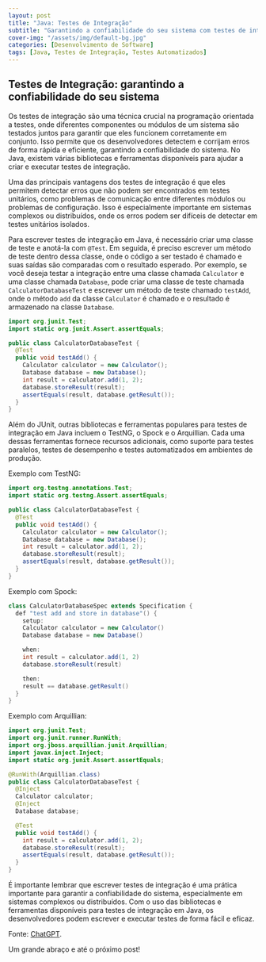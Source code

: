 ```yaml
---
layout: post
title: "Java: Testes de Integração"
subtitle: "Garantindo a confiabilidade do seu sistema com testes de integração em Java"
cover-img: "/assets/img/default-bg.jpg"
categories: [Desenvolvimento de Software]
tags: [Java, Testes de Integração, Testes Automatizados]
---
```


## Testes de Integração: garantindo a confiabilidade do seu sistema

Os testes de integração são uma técnica crucial na programação orientada a testes, onde diferentes componentes ou módulos de um sistema são testados juntos para garantir que eles funcionem corretamente em conjunto. Isso permite que os desenvolvedores detectem e corrijam erros de forma rápida e eficiente, garantindo a confiabilidade do sistema. No Java, existem várias bibliotecas e ferramentas disponíveis para ajudar a criar e executar testes de integração.

Uma das principais vantagens dos testes de integração é que eles permitem detectar erros que não podem ser encontrados em testes unitários, como problemas de comunicação entre diferentes módulos ou problemas de configuração. Isso é especialmente importante em sistemas complexos ou distribuídos, onde os erros podem ser difíceis de detectar em testes unitários isolados.

Para escrever testes de integração em Java, é necessário criar uma classe de teste e anotá-la com `@Test`. Em seguida, é preciso escrever um método de teste dentro dessa classe, onde o código a ser testado é chamado e suas saídas são comparadas com o resultado esperado. Por exemplo, se você deseja testar a integração entre uma classe chamada `Calculator` e uma classe chamada `Database`, pode criar uma classe de teste chamada `CalculatorDatabaseTest` e escrever um método de teste chamado `testAdd`, onde o método `add` da classe `Calculator` é chamado e o resultado é armazenado na classe `Database`.

```java
import org.junit.Test;
import static org.junit.Assert.assertEquals;

public class CalculatorDatabaseTest {
  @Test
  public void testAdd() {
    Calculator calculator = new Calculator();
    Database database = new Database();
    int result = calculator.add(1, 2);
    database.storeResult(result);
    assertEquals(result, database.getResult());
  }
}
```

Além do JUnit, outras bibliotecas e ferramentas populares para testes de integração em Java incluem o TestNG, o Spock e o Arquillian. Cada uma dessas ferramentas fornece recursos adicionais, como suporte para testes paralelos, testes de desempenho e testes automatizados em ambientes de produção.

Exemplo com TestNG:

```java
import org.testng.annotations.Test;
import static org.testng.Assert.assertEquals;

public class CalculatorDatabaseTest {
  @Test
  public void testAdd() {
    Calculator calculator = new Calculator();
    Database database = new Database();
    int result = calculator.add(1, 2);
    database.storeResult(result);
    assertEquals(result, database.getResult());
  }
}
```

Exemplo com Spock:

```java
class CalculatorDatabaseSpec extends Specification {
  def "test add and store in database"() {
    setup:
    Calculator calculator = new Calculator()
    Database database = new Database()

    when:
    int result = calculator.add(1, 2)
    database.storeResult(result)

    then:
    result == database.getResult()
  }
}
```

Exemplo com Arquillian:

```java
import org.junit.Test;
import org.junit.runner.RunWith;
import org.jboss.arquillian.junit.Arquillian;
import javax.inject.Inject;
import static org.junit.Assert.assertEquals;

@RunWith(Arquillian.class)
public class CalculatorDatabaseTest {
  @Inject
  Calculator calculator;
  @Inject
  Database database;

  @Test
  public void testAdd() {
    int result = calculator.add(1, 2);
    database.storeResult(result);
    assertEquals(result, database.getResult());
  }
}
```

É importante lembrar que escrever testes de integração é uma prática importante para garantir a confiabilidade do sistema, especialmente em sistemas complexos ou distribuídos. Com o uso das bibliotecas e ferramentas disponíveis para testes de integração em Java, os desenvolvedores podem escrever e executar testes de forma fácil e eficaz.

Fonte:
<a href="https://openai.com/blog/chatgpt/" target="\_blank">ChatGPT</a>.

Um grande abraço e até o próximo post!
